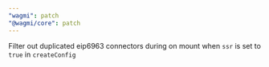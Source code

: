 ```yaml
---
"wagmi": patch
"@wagmi/core": patch
---
```


Filter out duplicated eip6963 connectors during on mount when `ssr` is set to `true` in `createConfig`
